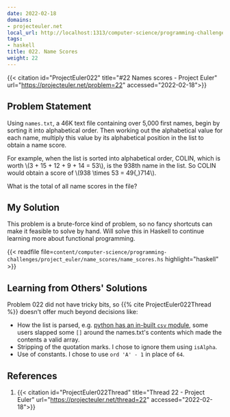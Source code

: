 ```yaml
---
date: 2022-02-18
domains:
- projecteuler.net
local_url: http://localhost:1313/computer-science/programming-challenges/project-euler/022-name-scores/022-name-scores/
tags:
- haskell
title: 022. Name Scores
weight: 22
---
```


{{< citation
  id="ProjectEuler022"
  title="#22 Names scores - Project Euler"
  url="https://projecteuler.net/problem=22"
  accessed="2022-02-18">}}

## Problem Statement

Using `names.txt`, a 46K text file containing over 5,000 first names,
begin by sorting it into alphabetical order. Then working out the
alphabetical value for each name, multiply this value by its
alphabetical position in the list to obtain a name score.

For example, when the list is sorted into alphabetical order, COLIN,
which is worth \\(3 + 15 + 12 + 9 + 14 = 53\\), is the 938th name in the
list. So COLIN would obtain a score of \\(938 \times 53 = 49{,}714\\).

What is the total of all name scores in the file?

## My Solution

This problem is a brute-force kind of problem, so no fancy shortcuts can
make it feasible to solve by hand. Will solve this in Haskell to
continue learning more about functional programming.

{{< readfile
  file=`content/computer-science/programming-challenges/project_euler/name_scores/name_scores.hs`
  highlight="haskell" >}}

## Learning from Others' Solutions

Problem 022 did not have tricky bits, so {{% cite ProjectEuler022Thread
%}} doesn't offer much beyond decisions like:

* How the list is parsed, e.g. [python has an in-built `csv`
  module](https://docs.python.org/3/library/csv.html), some users
  slapped some `[]` around the names.txt's contents which made the
  contents a valid array.
* Stripping of the quotation marks. I chose to ignore them using
  `isAlpha`.
* Use of constants. I chose to use `ord 'A' - 1` in place of `64`.

## References

1. {{< citation
  id="ProjectEuler022Thread"
  title="Thread 22 - Project Euler"
  url="https://projecteuler.net/thread=22"
  accessed="2022-02-18">}}
